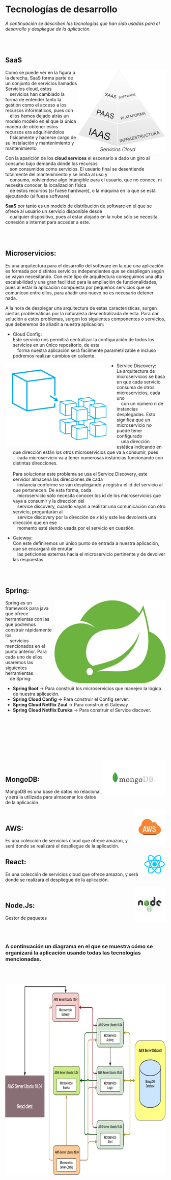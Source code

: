 # Tecnologías de desarrollo

*A continuación se describen las tecnologías que han sido usadas para el desarrollo y despliegue de la aplicación.*

<br>
<br>




## SaaS

<img src="./img/piramidecloud.png" height="261" width="278" align="right"/>
 
Como se puede ver en la figura a la derecha, SaaS forma parte de un conjunto de servicios llamados Servicios cloud, estos <br>
 servicios han cambiado la forma de entender tanto la gestión como el acceso a los recursos informáticos, pues con<br>
 ellos hemos dejado atrás un modelo modelo en el que la única manera de obtener estos recursos era adquiriéndolos<br>
 fisicamente y hacerse cargo de su instalación y mantenimiento y mantenimiento.


Con la aparición de los <b>cloud services</b> el escenario a dado un giro al consumo bajo demanda dónde los recursos <br>
 son consumidos como servicios. El usuario final se desentiende totalmente del mantenimiento y se limíta al uso y<br>
 consumo, volviendose algo intangible para el usuario, que no conoce, ni necesita conocer, la localización física<br>
 de estos recursos (si fuese hardware), o la máquina en la que se está ejecutando (si fuese software).



<b>SaaS</b> por tanto es un modelo de distribución de software en el que se ofrece al usuario un servicio disponible desde <br>
 cualquier dispositivo, pues al estar alojado en la nube sólo se necesita conexión a internet para acceder a este.




<br>
<br>




## Microservicios:


Es una arquitectura para el desarrollo del software en la que una aplicación es formada por distintos servicios
independientes que se despliegan según se vayan necesitando. Con este tipo de arquitectura conseguimos una 
alta escalabilidad y una gran facilidad para la ampliación de funcionalidades, pues al estar la aplicación
compuesta por pequeños servicios que se comunican entre ellos, para añadir uno nuevo no es necesario detener
nada.

A la hora de desplegar una arquitectura de estas características, surgen ciertas problemáticas por la naturaleza
descentralizada de esta. Para dar solución a estos problemas, surgen los siguientes componentes o servicios, que
deberemos de añadir a nuestra aplicación:


  - Cloud Config:
    <br>
        Este servicio nos permitirá centralizar la configuración de todos los servicios en un único repositorio, de esta<br> 
         forma nuestra aplicación será facilmente parametrizable e incluso podremos realizar cambios en caliente.<br>

<img src="./img/microservices.png" height="261" width="350" align="left"/>


  - Service Discovery: 
    <br>
        La arquitectura de microservicios se basa en que cada servicio consuma de otros microservicios, cada uno<br>
         con un número n de instancias desplegadas. Esto significa que un microservicio no puede tener configurado<br>
         una dirección estática indicando en que dirección están los otros microservicios que va a consumir, pues<br>
         cada microservicio va a tener numerosas instancias funcionando con distintas direcciones.
    <br>
    <br>
        Para solucionar este problema se usa el Service Discovery, este servidor almacena las direcciones de cada<br>
         instancia conforme se van desplegando y registra el id del servicio al que pertenecen. De esta forma, cada<br>
         microservicio sólo necesita conocer los id de los microservicios que vaya a consumir y la dirección del<br>
         service discovery, cuando vayan a realizar una comunicación con otro servicio, preguntarán al<br>
         service discovery por la dirección de *x* id y este les devolverá una dirección que en ese<br>
         momento esté siendo usada por el servicio en cuestión.
        
  - Gateway:
    <br>
        Con este definiremos un único punto de entrada a nuestra aplicación, que se encargará de enrutar<br>
         las peticiones externas hacia el microservicio pertinente y de devolver las respuestas.



<br>
<br>



## Spring:

<img src="./img/spring.png" height="261" width="350" align="right"/>

 
Spring es un framework para java que ofrece herramientas con las que podremos construir rápidamente los <br>
 servicios mencionados en el punto anterior. Para cada uno de ellos usaremos las siguientes herramientas<br>
 de Spring:

- **Spring Boot** →  Para construir los microservicios que manejen la lógica de nuestra aplicación.
- **Spring Cloud Config** →  Para construir el Config server.
- **Spring Cloud Netflix Zuul** →  Para construir el Gateway
- **Spring Cloud Netflix Eureka** →  Para construir el Service discover. 


<br>
<br>
<br>
<br>
<br>
<br>
<br>
<br>



<img src="./img/mongodb.png" height="110" width="200" align="right"/>
<br>

## MongoDB:
MongoDB es una base de datos no relacional, y será la utilizada para almacenar los datos de la aplicación.




<img src="./img/aws.png" height="110" width="100" align="right"/>
<br>

## AWS:
Es una colección de servicios cloud que ofrece amazon, y será donde se realizará el despliegue de la aplicación.




<img src="./img/react.png" height="70" width="70" align="right"/>

## React:
Es una colección de servicios cloud que ofrece amazon, y será donde se realizará el despliegue de la aplicación.




<img src="./img/nodejs.png" height="110" width="100" align="right"/>
<br>

## Node.Js:
Gestor de paquetes

<br>
<br>


### A continuación un diagrama en el que se muestra cómo se organizará la aplicación usando todas las tecnologías mencionadas.
<br>
<br>
<br>


<img src="./img/arquitectura.jpg" height="600" width="991" align="right"/>

